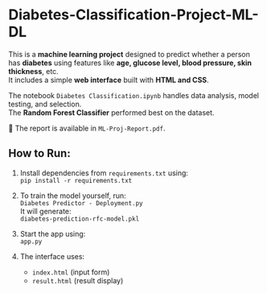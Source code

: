 # Diabetes-Classification-Project-ML-DL

This is a **machine learning project** designed to predict whether a person has **diabetes** using features like **age, glucose level, blood pressure, skin thickness**, etc.  
It includes a simple **web interface** built with **HTML and CSS**.

The notebook `Diabetes Classification.ipynb` handles data analysis, model testing, and selection.  
The **Random Forest Classifier** performed best on the dataset.

📄 The report is available in `ML-Proj-Report.pdf`.



## How to Run:

1. Install dependencies from `requirements.txt` using:  
   `pip install -r requirements.txt`

2. To train the model yourself, run:  
   `Diabetes Predictor - Deployment.py`  
   It will generate:  
   `diabetes-prediction-rfc-model.pkl`

3. Start the app using:  
   `app.py`

4. The interface uses:  
   - `index.html` (input form)  
   - `result.html` (result display)

